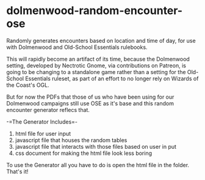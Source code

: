 # dolmenwood-random-encounter-ose
Randomly generates encounters based on location and time of day, for use with Dolmenwood and Old-School Essentials rulebooks.

This will rapidly become an artifact of its time, because the Dolmenwood setting, developed by Nectrotic Gnome, via contributions on Patreon, is going to be changing to a standalone game rather than a setting for the Old-School Essentials ruleset, as part of an effort to no longer rely on Wizards of the Coast's OGL.

But for now the PDFs that those of us who have been using for our Dolmenwood campaigns still use OSE as it's base and this random encounter generator reflecs that.

-=The Generator Includes=-
1. html file for user input
2. javascript file that houses the random tables
3. javascript file that interacts with those files based on user in put
4. css document for making the html file look less boring

To use the Generator all you have to do is open the html file in the folder. That's it!
